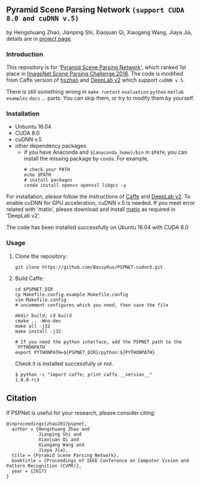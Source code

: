 ## Pyramid Scene Parsing Network `(support CUDA 8.0 and cuDNN v.5)`

by Hengshuang Zhao, Jianping Shi, Xiaojuan Qi, Xiaogang Wang, Jiaya Jia, details are in [project page](https://hszhao.github.io/projects/pspnet/index.html).

### Introduction

This repository is for '[Pyramid Scene Parsing Network](https://arxiv.org/abs/1612.01105)', which ranked 1st place in [ImageNet Scene Parsing Challenge 2016](http://image-net.org/challenges/LSVRC/2016/results). The code is modified from Caffe version of [hszhao](https://github.com/hszhao/PSPNet) and [DeepLab v2](https://github.com/xmyqsh/deeplab-v2) which support `cuDNN v.5`.

There is still something wrong in `make runtest` `evaluation` `python` `matlab` `examples` `docs` ... parts. You can skip them, or try to modify them by yourself.

### Installation

* Unbuntu 16.04
* CUDA 8.0
* cuDNN v.5
* other dependency packages 
	- if you have Anaconda and `${anaconda_home}/bin` in `$PATH`, you can install the missing package by `conda`. 
	  For example, 
	  ```shell
	  # check your PATH
	  echo $PATH
	  # install packages
	  conda install opencv openssl libgcc -y
	  ```

For installation, please follow the instructions of [Caffe](https://github.com/BVLC/caffe) and [DeepLab v2](https://bitbucket.org/aquariusjay/deeplab-public-ver2). To enable cuDNN for GPU acceleration, cuDNN v.5 is needed. If you meet error related with 'matio', please download and install [matio](https://sourceforge.net/projects/matio/files/matio/1.5.2) as required in 'DeepLab v2'.

The code has been installed successfully on Ubuntu 16.04 with CUDA 8.0

### Usage

1. Clone the repository:

	```shell
	git clone https://github.com/BassyKuo/PSPNET-cudnn5.git
	```

2. Build Caffe:

	```shell
	cd $PSPNET_DIR
	cp Makefile.config.example Makefile.config
	vim Makefile.config 
	# uncomment configures which you need, then save the file

	mkdir build; cd build
	cmake .. -Wno-dev
	make all -j32
	make install -j32

	# If you need the python interface, add the PSPNET path to the `PYTHONPATH`
	export PYTHONPATH=${PSPNET_DIR}/python:${PYTHONPATH}
	```

	Check it is installed successfully or not.
	```shell
	$ python -c "import caffe; print caffe.__version__"
	1.0.0-rc3
	```

## Citation

If PSPNet is useful for your research, please consider citing:

    @inproceedings{zhao2017pspnet,
      author = {Hengshuang Zhao and
                Jianping Shi and
                Xiaojuan Qi and
                Xiaogang Wang and
                Jiaya Jia},
      title = {Pyramid Scene Parsing Network},
      booktitle = {Proceedings of IEEE Conference on Computer Vision and Pattern Recognition (CVPR)},
      year = {2017}
    }
